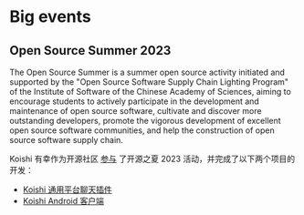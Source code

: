# Big events

## Open Source Summer 2023

The Open Source Summer is a summer open source activity initiated and supported by the "Open Source Software Supply Chain Lighting Program" of the Institute of Software of the Chinese Academy of Sciences, aiming to encourage students to actively participate in the development and maintenance of open source software, cultivate and discover more outstanding developers, promote the vigorous development of excellent open source software communities, and help the construction of open source software supply chain.

Koishi 有幸作为开源社区 [参与](https://summer-ospp.ac.cn/org/orgdetail/90fe7a64-0ec0-4c60-963d-becc7e95f977?lang=zh) 了开源之夏 2023 活动，并完成了以下两个项目的开发：

- [Koishi 通用平台聊天插件](https://summer-ospp.ac.cn/org/prodetail/2390f0169?list=org\&navpage=org)
- [Koishi Android 客户端](https://summer-ospp.ac.cn/org/prodetail/2390f0170?list=org\&navpage=org)
